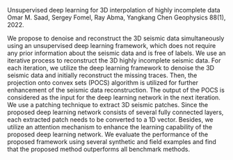 Unsupervised deep learning for 3D interpolation of highly incomplete data
Omar M. Saad, Sergey Fomel, Ray Abma, Yangkang Chen
Geophysics 88(1), 2022.

We propose to denoise and reconstruct the 3D seismic data simultaneously using an unsupervised deep learning framework, which does not require any prior information about the seismic data and is free of labels.
We use an iterative process to reconstruct the 3D highly incomplete seismic data. For each iteration, we utilize the deep learning framework to denoise the 3D seismic data and initially reconstruct the missing traces.
Then, the projection onto convex sets (POCS) algorithm is utilized for further enhancement of the seismic data reconstruction. The output of the POCS is considered as the input for the deep learning network in the next iteration. 
We use a patching technique to extract 3D seismic patches. Since the proposed deep learning network consists of several fully connected layers, each extracted patch needs to be converted to a 1D vector. Besides, we utilize an attention mechanism to enhance the learning capability of the proposed deep learning network. We evaluate the performance of the proposed framework using several synthetic and field examples and find that the proposed method outperforms all benchmark methods.
